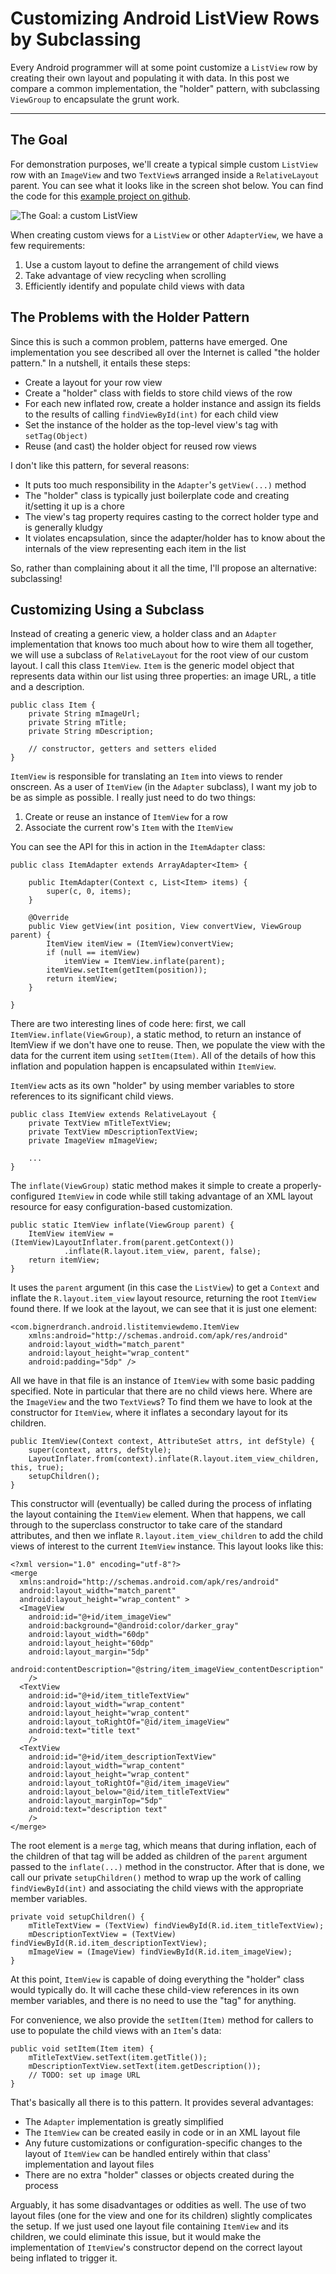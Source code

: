 # Customizing Android ListView Rows by Subclassing

Every Android programmer will at some point customize a `ListView` row by creating their own layout and populating it with data. In this post we compare a common implementation, the "holder" pattern, with subclassing `ViewGroup` to encapsulate the grunt work.

---

## The Goal

For demonstration purposes, we'll create a typical simple custom `ListView` row with an `ImageView` and two `TextView`s arranged inside a `RelativeLayout` parent. You can see what it looks like in the screen shot below. You can find the code for this [example project on github](https://github.com/bignerdranch/android-listview-custom-view).

![The Goal: a custom ListView](custom-listview-framed.png)

When creating custom views for a `ListView` or other `AdapterView`, we have a few requirements:

1. Use a custom layout to define the arrangement of child views
2. Take advantage of view recycling when scrolling
3. Efficiently identify and populate child views with data

## The Problems with the Holder Pattern

Since this is such a common problem, patterns have emerged. One implementation you see described all over the Internet is called "the holder pattern." In a nutshell, it entails these steps:

* Create a layout for your row view
* Create a "holder" class with fields to store child views of the row
* For each new inflated row, create a holder instance and assign its fields to the results of calling `findViewById(int)` for each child view
* Set the instance of the holder as the top-level view's tag with `setTag(Object)`
* Reuse (and cast) the holder object for reused row views 

I don't like this pattern, for several reasons:

* It puts too much responsibility in the `Adapter`'s `getView(...)` method
* The "holder" class is typically just boilerplate code and creating it/setting it up is a chore
* The view's tag property requires casting to the correct holder type and is generally kludgy
* It violates encapsulation, since the adapter/holder has to know about the internals of the view representing each item in the list

So, rather than complaining about it all the time, I'll propose an alternative: subclassing!

## Customizing Using a Subclass

Instead of creating a generic view, a holder class and an `Adapter` implementation that knows too much about how to wire them all together, we will use a subclass of `RelativeLayout` for the root view of our custom layout. I call this class `ItemView`. `Item` is the generic model object that represents data within our list using three properties: an image URL, a title and a description.

    public class Item {
        private String mImageUrl;
        private String mTitle;
        private String mDescription;
    
        // constructor, getters and setters elided
    }

`ItemView` is responsible for translating an `Item` into views to render onscreen. As a user of `ItemView` (in the `Adapter` subclass), I want my job to be as simple as possible. I really just need to do two things:

1. Create or reuse an instance of `ItemView` for a row
2. Associate the current row's `Item` with the `ItemView`

You can see the API for this in action in the `ItemAdapter` class:

    public class ItemAdapter extends ArrayAdapter<Item> {
    
        public ItemAdapter(Context c, List<Item> items) {
            super(c, 0, items);
        }
    
        @Override
        public View getView(int position, View convertView, ViewGroup parent) {
            ItemView itemView = (ItemView)convertView;
            if (null == itemView)
                itemView = ItemView.inflate(parent);
            itemView.setItem(getItem(position));
            return itemView;
        }

    }

There are two interesting lines of code here: first, we call `ItemView.inflate(ViewGroup)`, a static method, to return an instance of ItemView if we don't have one to reuse. Then, we populate the view with the data for the current item using `setItem(Item)`. All of the details of how this inflation and population happen is encapsulated within `ItemView`.

`ItemView` acts as its own "holder" by using member variables to store references to its significant child views.

    public class ItemView extends RelativeLayout {
        private TextView mTitleTextView;
        private TextView mDescriptionTextView;
        private ImageView mImageView;

        ...
    }

The `inflate(ViewGroup)` static method makes it simple to create a properly-configured `ItemView` in code while still taking advantage of an XML layout resource for easy configuration-based customization.

    public static ItemView inflate(ViewGroup parent) {
        ItemView itemView = (ItemView)LayoutInflater.from(parent.getContext())
                .inflate(R.layout.item_view, parent, false);
        return itemView;
    }

It uses the `parent` argument (in this case the `ListView`) to get a `Context` and inflate the `R.layout.item_view` layout resource, returning the root `ItemView` found there. If we look at the layout, we can see that it is just one element:

    <com.bignerdranch.android.listitemviewdemo.ItemView
        xmlns:android="http://schemas.android.com/apk/res/android"
        android:layout_width="match_parent"
        android:layout_height="wrap_content"
        android:padding="5dp" />

All we have in that file is an instance of `ItemView` with some basic padding specified. Note in particular that there are no child views here. Where are the `ImageView` and the two `TextView`s? To find them we have to look at the constructor for `ItemView`, where it inflates a secondary layout for its children.

    public ItemView(Context context, AttributeSet attrs, int defStyle) {
        super(context, attrs, defStyle);
        LayoutInflater.from(context).inflate(R.layout.item_view_children, this, true);
        setupChildren();
    }

This constructor will (eventually) be called during the process of inflating the layout containing the `ItemView` element. When that happens, we call through to the superclass constructor to take care of the standard attributes, and then we inflate `R.layout.item_view_children` to add the child views of interest to the current `ItemView` instance. This layout looks like this:

    <?xml version="1.0" encoding="utf-8"?>
    <merge
      xmlns:android="http://schemas.android.com/apk/res/android"
      android:layout_width="match_parent"
      android:layout_height="wrap_content" >
      <ImageView
        android:id="@+id/item_imageView"
        android:background="@android:color/darker_gray"
        android:layout_width="60dp"
        android:layout_height="60dp"
        android:layout_margin="5dp"
        android:contentDescription="@string/item_imageView_contentDescription"
        />
      <TextView
        android:id="@+id/item_titleTextView"
        android:layout_width="wrap_content"
        android:layout_height="wrap_content"
        android:layout_toRightOf="@id/item_imageView"
        android:text="title text"
        />
      <TextView
        android:id="@+id/item_descriptionTextView"
        android:layout_width="wrap_content"
        android:layout_height="wrap_content"
        android:layout_toRightOf="@id/item_imageView"
        android:layout_below="@id/item_titleTextView"
        android:layout_marginTop="5dp"
        android:text="description text"
        />
    </merge>

The root element is a `merge` tag, which means that during inflation, each of the children of that tag will be added as children of the `parent` argument passed to the `inflate(...)` method in the constructor. After that is done, we call our private `setupChildren()` method to wrap up the work of calling `findViewById(int)` and associating the child views with the appropriate member variables.

    private void setupChildren() {
        mTitleTextView = (TextView) findViewById(R.id.item_titleTextView);
        mDescriptionTextView = (TextView) findViewById(R.id.item_descriptionTextView);
        mImageView = (ImageView) findViewById(R.id.item_imageView);
    }

At this point, `ItemView` is capable of doing everything the "holder" class would typically do. It will cache these child-view references in its own member variables, and there is no need to use the "tag" for anything.

For convenience, we also provide the `setItem(Item)` method for callers to use to populate the child views with an `Item`'s data:

    public void setItem(Item item) {
        mTitleTextView.setText(item.getTitle());
        mDescriptionTextView.setText(item.getDescription());
        // TODO: set up image URL
    }

That's basically all there is to this pattern. It provides several advantages:

* The `Adapter` implementation is greatly simplified
* The `ItemView` can be created easily in code or in an XML layout file
* Any future customizations or configuration-specific changes to the layout of `ItemView` can be handled entirely within that class' implementation and layout files
* There are no extra "holder" classes or objects created during the process

Arguably, it has some disadvantages or oddities as well. The use of two layout files (one for the view and one for its children) slightly complicates the setup. If we just used one layout file containing `ItemView` and its children, we could eliminate this issue, but it would make the implementation of `ItemView`'s constructor depend on the correct layout being inflated to trigger it.

